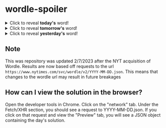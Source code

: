 # wordle-spoiler

<details>
  <summary>Click to reveal <b>today's</b> word!</summary>
  <br>
  <b> primp </b>
</details>

<details>
  <summary>Click to reveal <b>tomorrow's</b> word!</summary>
  <br>
  <b> uvula </b>
</details>

<details>
  <summary>Click to reveal <b>yesterday's</b> word!</summary>
  <br>
  <b> flown </b>
</details>

## Note
This was repository was updated 2/7/2023 after the NYT acquisition of Wordle. Results are now based off requests to the url `https://www.nytimes.com/svc/wordle/v2/YYYY-MM-DD.json`. This means that changes to the wordle url may result in future breakages

## How can I view the solution in the browser?
Open the developer tools in Chrome. Click on the "network" tab. Under the Fetch/XHR section, you should see a request to YYYY-MM-DD.json. If you click on that request and view the "Preview" tab, you will see a JSON object containing the day's solution.